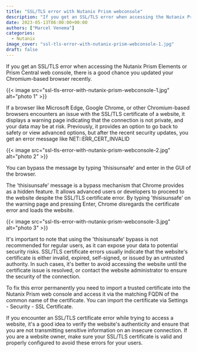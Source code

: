 ```yaml
---
title: "SSL/TLS error with Nutanix Prism webconsole"
description: "If you get an SSL/TLS error when accessing the Nutanix Prism Elements or  Prism Central web console, there is a good chance you updated your Chromium-based browser recently.If a browser like Microsoft Edge, Google Chrome, or other Chromium-based browsers encounters an issue with the SSL/TLS certificate of a website, it displays a warning page indicating that the connection is not private, and your data may be at risk. Previously, it provides an option to go back to safety or view advanced option"
date: 2023-05-13T06:00:00+00:00
authors: ["Marcel Venema"]
categories:
  - Nutanix
image_cover: "ssl-tls-error-with-nutanix-prism-webconsole-1.jpg"
draft: false
---
```


If you get an SSL/TLS error when accessing the Nutanix Prism Elements or Prism Central web console, there is a good chance you updated your Chromium-based browser recently.

{{< image src="ssl-tls-error-with-nutanix-prism-webconsole-1.jpg" alt="photo 1" >}}

If a browser like Microsoft Edge, Google Chrome, or other Chromium-based browsers encounters an issue with the SSL/TLS certificate of a website, it displays a warning page indicating that the connection is not private, and your data may be at risk. Previously, it provides an option to go back to safety or view advanced options, but after the recent security updates, you get an error message like NET::ERR_CERT_INVALID

{{< image src="ssl-tls-error-with-nutanix-prism-webconsole-2.jpg" alt="photo 2" >}}

You can bypass the message by typing 'thisisunsafe' and enter in the GUI of the browser.

The 'thisisunsafe' message is a bypass mechanism that Chrome provides as a hidden feature. It allows advanced users or developers to proceed to the website despite the SSL/TLS certificate error. By typing 'thisisunsafe' on the warning page and pressing Enter, Chrome disregards the certificate error and loads the website.

{{< image src="ssl-tls-error-with-nutanix-prism-webconsole-3.jpg" alt="photo 3" >}}

It's important to note that using the 'thisisunsafe' bypass is not recommended for regular users, as it can expose your data to potential security risks. SSL/TLS certificate errors usually indicate that the website's certificate is either invalid, expired, self-signed, or issued by an untrusted authority. In such cases, it's better to avoid accessing the website until the certificate issue is resolved, or contact the website administrator to ensure the security of the connection.

To fix this error permanently you need to import a trusted certificate into the Nutanix Prism web console and access it via the matching FQDN of the common name of the certificate. You can import the certificate via Settings - Security - SSL Certificate.

If you encounter an SSL/TLS certificate error while trying to access a website, it's a good idea to verify the website's authenticity and ensure that you are not transmitting sensitive information on an insecure connection. If you are a website owner, make sure your SSL/TLS certificate is valid and properly configured to avoid these errors for your users.
